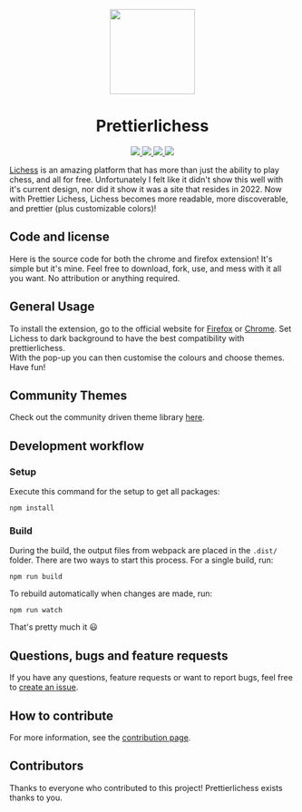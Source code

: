<p align="center">
    <img src="https://raw.githubusercontent.com/prettierlichess/prettierlichess/master/res/prettierlichess-logo.svg" width=150>
    <h1 align="center">Prettierlichess</h1>
</p>
<p align="center">
    <a href="https://prettierlichess.github.io/">
        <img src="https://img.shields.io/badge/Official Website-gray?logo=lichess&style=for-the-badge">
    </a>
    <a href="https://addons.mozilla.org/en-US/firefox/addon/prettier-lichess/">
        <img src="https://img.shields.io/badge/firefox-gray?logo=firefox&style=for-the-badge">
    </a>
    <a href="https://chrome.google.com/webstore/detail/prettier-lichess/epgnobcgnmchnhgkgpedebbmhbblfcob">
        <img src="https://img.shields.io/badge/chrome-gray?logo=googlechrome&style=for-the-badge">
    </a>
    <a href="https://github.com/prettierlichess/prettierlichess/releases/tag/v.3.4.0">
        <img src="https://img.shields.io/github/v/release/prettierlichess/prettierlichess?style=for-the-badge">
    </a>
</p>

[Lichess](https://lichess.org/) is an amazing platform that has more than just the ability to play chess, and all for free. Unfortunately I felt like it didn't show this well with it's current design, nor did it show it was a site that resides in 2022. Now with Prettier Lichess, Lichess becomes more readable, more discoverable, and prettier (plus customizable colors)!

## Code and license

Here is the source code for both the chrome and firefox extension! It's simple but it's mine. Feel free to download, fork, use, and mess with it all you want. No attribution or anything required.

## General Usage

To install the extension, go to the official website for [Firefox](https://addons.mozilla.org/en-US/firefox/addon/prettier-lichess) or [Chrome](https://chrome.google.com/webstore/detail/prettier-lichess/epgnobcgnmchnhgkgpedebbmhbblfcob). Set Lichess to dark background to have the best compatibility with prettierlichess. \
With the pop-up you can then customise the colours and choose themes. Have fun!

## Community Themes
Check out the community driven theme library [here](https://github.com/algertc/prettierlichess-themes).

## Development workflow

### Setup

Execute this command for the setup to get all packages:

```
npm install
```

### Build

During the build, the output files from webpack are placed in the `.dist/` folder. There are two ways to start this process. For a single build, run:

```
npm run build
```

To rebuild automatically when changes are made, run:

```
npm run watch
```

That's pretty much it :smiley:

## Questions, bugs and feature requests

If you have any questions, feature requests or want to report bugs, feel free to [create an issue](https://github.com/prettierlichess/prettierlichess/issues/new).

## How to contribute

For more information, see the [contribution page](https://github.com/prettierlichess/prettierlichess/blob/main/CONTRIBUTING.md).

## Contributors

Thanks to everyone who contributed to this project! Prettierlichess exists thanks to you.
